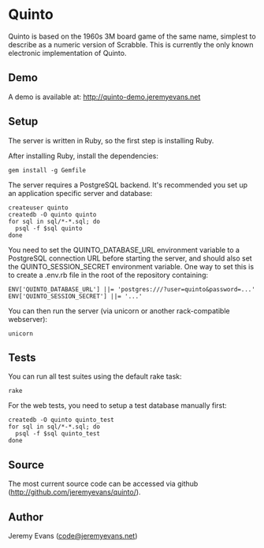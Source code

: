 # Quinto

Quinto is based on the 1960s 3M board game of the same name, simplest to
describe as a numeric version of Scrabble.  This is currently the only
known electronic implementation of Quinto.

## Demo

A demo is available at: http://quinto-demo.jeremyevans.net

## Setup

The server is written in Ruby, so the first step is installing Ruby.

After installing Ruby, install the dependencies:

    gem install -g Gemfile

The server requires a PostgreSQL backend. It's recommended you set up an
application specific server and database:

    createuser quinto
    createdb -O quinto quinto
    for sql in sql/*-*.sql; do
      psql -f $sql quinto
    done

You need to set the QUINTO\_DATABASE\_URL environment variable to a PostgreSQL
connection URL before starting the server, and should also set the
QUINTO_SESSION_SECRET environment variable. One way to set this is to create a
.env.rb file in the root of the repository containing:

    ENV['QUINTO_DATABASE_URL'] ||= 'postgres:///?user=quinto&password=...'
    ENV['QUINTO_SESSION_SECRET'] ||= '...'

You can then run the server (via unicorn or another rack-compatible webserver):

    unicorn

## Tests

You can run all test suites using the default rake task:

    rake

For the web tests, you need to setup a test database manually first:

    createdb -O quinto quinto_test
    for sql in sql/*-*.sql; do
      psql -f $sql quinto_test
    done

## Source

The most current source code can be accessed via github
(http://github.com/jeremyevans/quinto/).

## Author

Jeremy Evans (code@jeremyevans.net)
